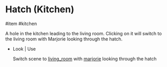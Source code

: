 # Hatch (Kitchen)

#item #kitchen 

A hole in the kitchen leading to the living room. Clicking on it will switch to the living room with Marjorie looking through the hatch.

- Look | Use
	
	Switch scene to [living_room](../locations/living_room.md) with [marjorie](../characters/marjorie.md) looking through the hatch